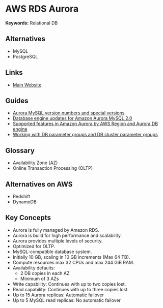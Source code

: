 # AWS RDS Aurora

**Keywords:** Relational DB

<!--
https://www.stefanproell.at/posts/2020-08-18-ubuntu20-04-01-mysql5.6/

https://app.pluralsight.com/library/courses/amazon-aurora-best-practices/table-of-contents
https://app.pluralsight.com/library/courses/administering-amazon-aurora-amazon-rds/table-of-contents
https://app.pluralsight.com/library/courses/querying-data-aws-databases/table-of-contents

https://www.linkedin.com/learning/amazon-web-services-data-services-2/scalable-data-solutions-on-aws
https://www.linkedin.com/learning/aws-certified-database-specialty-dbs-c01-1-introduction-and-services/aws-database-specialty-recommended-knowledge
https://www.linkedin.com/learning/aws-certified-solutions-architect-associate-saa-c02-8-databases/database-types
-->

## Alternatives

- MySQL
- PostgreSQL

## Links

- [Main Website](https://aws.amazon.com/rds/aurora/)

## Guides

- [Aurora MySQL version numbers and special versions](https://docs.aws.amazon.com/AmazonRDS/latest/AuroraUserGuide/AuroraMySQL.Updates.Versions.html)
- [Database engine updates for Amazon Aurora MySQL 2.0](https://docs.aws.amazon.com/AmazonRDS/latest/AuroraUserGuide/AuroraMySQL.Updates.20Updates.html)
- [Supported features in Amazon Aurora by AWS Region and Aurora DB engine](https://docs.aws.amazon.com/AmazonRDS/latest/AuroraUserGuide/Concepts.AuroraFeaturesRegionsDBEngines.grids.html)
- [Working with DB parameter groups and DB cluster parameter groups](https://docs.aws.amazon.com/AmazonRDS/latest/AuroraUserGuide/USER_WorkingWithParamGroups.html)

## Glossary

- Availability Zone (AZ)
- Online Transaction Processing (OLTP)

## Alternatives on AWS

- Redshift
- DynamoDB

## Key Concepts

- Aurora is fully managed by Amazon RDS.
- Aurora is build for high performance and scalability.
- Aurora provides multiple levels of security.
- Optimized for OLTP.
- MySQL-compatible database system.
- Initially 10 GB, scaling in 10 GB increments (Max 64 TB).
- Compute resources max 32 CPUs and max 244 GiB RAM.
- Availability defaults:
  - 2 DB copies in each AZ
  - Minimum of 3 AZs
- Write capability: Continues with up to two copies lost.
- Read capability: Continues with up to three copies lost.
- Up to 15 Aurora replicas: Automatic failover
- Up to 5 MySQL read replicas: No automatic failover

<!-- ##

- Instance hosting the database
- On-demand Instance
- Reserved Instance
- Serverless
- Storage and I/O consumed -->
